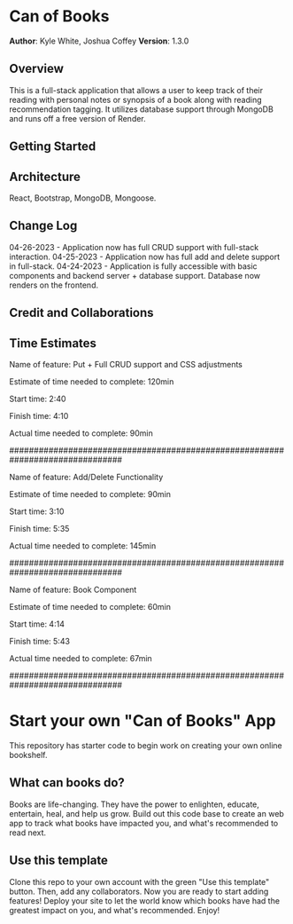 # Can of Books

**Author**: Kyle White, Joshua Coffey
**Version**: 1.3.0

## Overview

This is a full-stack application that allows a user to keep track of their reading with personal notes or synopsis of a book along with reading recommendation tagging. It utilizes database support through MongoDB and runs off a free version of Render.

## Getting Started
<!-- What are the steps that a user must take in order to build this app on their own machine and get it running? -->

## Architecture

React, Bootstrap, MongoDB, Mongoose.

## Change Log

04-26-2023 - Application now has full CRUD support with full-stack interaction.
04-25-2023 - Application now has full add and delete support in full-stack.
04-24-2023 - Application is fully accessible with basic components and backend server + database support. Database now renders on the frontend.

## Credit and Collaborations
<!-- Give credit (and a link) to other people or resources that helped you build this application. -->

## Time Estimates

Name of feature: Put + Full CRUD support and CSS adjustments

Estimate of time needed to complete: 120min

Start time: 2:40

Finish time: 4:10

Actual time needed to complete: 90min

###############################################################################

Name of feature: Add/Delete Functionality

Estimate of time needed to complete: 90min

Start time: 3:10

Finish time: 5:35

Actual time needed to complete: 145min

###############################################################################

Name of feature: Book Component

Estimate of time needed to complete: 60min

Start time: 4:14

Finish time: 5:43

Actual time needed to complete: 67min

###############################################################################

# Start your own "Can of Books" App

This repository has starter code to begin work on creating your own online bookshelf.

## What can books do?

Books are life-changing. They have the power to enlighten, educate, entertain, heal, and help us grow. Build out this code base to create an web app to track what books have impacted you, and what's recommended to read next.

## Use this template

Clone this repo to your own account with the green "Use this template" button. Then, add any collaborators. Now you are ready to start adding features! Deploy your site to let the world know which books have had the greatest impact on you, and what's recommended. Enjoy!
